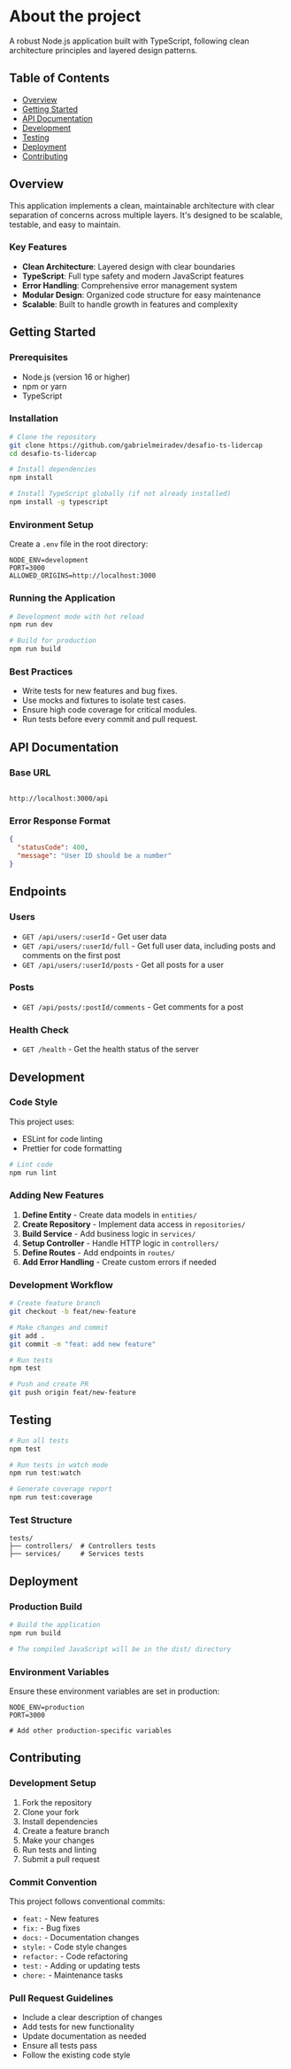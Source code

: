 # About the project

A robust Node.js application built with TypeScript, following clean architecture principles and layered design patterns.

## Table of Contents

- [Overview](#overview)
- [Getting Started](#getting-started)
- [API Documentation](#api-documentation)
- [Development](#development)
- [Testing](#testing)
- [Deployment](#deployment)
- [Contributing](#contributing)

## Overview

This application implements a clean, maintainable architecture with clear separation of concerns across multiple layers. It's designed to be scalable, testable, and easy to maintain.

### Key Features

- **Clean Architecture**: Layered design with clear boundaries
- **TypeScript**: Full type safety and modern JavaScript features
- **Error Handling**: Comprehensive error management system
- **Modular Design**: Organized code structure for easy maintenance
- **Scalable**: Built to handle growth in features and complexity

## Getting Started

### Prerequisites

- Node.js (version 16 or higher)
- npm or yarn
- TypeScript

### Installation

```bash
# Clone the repository
git clone https://github.com/gabrielmeiradev/desafio-ts-lidercap
cd desafio-ts-lidercap

# Install dependencies
npm install

# Install TypeScript globally (if not already installed)
npm install -g typescript
```

### Environment Setup

Create a `.env` file in the root directory:

```env
NODE_ENV=development
PORT=3000
ALLOWED_ORIGINS=http://localhost:3000
```

### Running the Application

```bash
# Development mode with hot reload
npm run dev

# Build for production
npm run build
```

### Best Practices

- Write tests for new features and bug fixes.
- Use mocks and fixtures to isolate test cases.
- Ensure high code coverage for critical modules.
- Run tests before every commit and pull request.

## API Documentation

### Base URL

```

http://localhost:3000/api

```

### Error Response Format

```json
{
  "statusCode": 400,
  "message": "User ID should be a number"
}
```

## Endpoints

### Users

- `GET /api/users/:userId` - Get user data
- `GET /api/users/:userId/full` - Get full user data, including posts and comments on the first post
- `GET /api/users/:userId/posts` - Get all posts for a user

### Posts

- `GET /api/posts/:postId/comments` - Get comments for a post

### Health Check

- `GET /health` - Get the health status of the server

## Development

### Code Style

This project uses:

- ESLint for code linting
- Prettier for code formatting

```bash
# Lint code
npm run lint
```

### Adding New Features

1. **Define Entity** - Create data models in `entities/`
2. **Create Repository** - Implement data access in `repositories/`
3. **Build Service** - Add business logic in `services/`
4. **Setup Controller** - Handle HTTP logic in `controllers/`
5. **Define Routes** - Add endpoints in `routes/`
6. **Add Error Handling** - Create custom errors if needed

### Development Workflow

```bash
# Create feature branch
git checkout -b feat/new-feature

# Make changes and commit
git add .
git commit -m "feat: add new feature"

# Run tests
npm test

# Push and create PR
git push origin feat/new-feature
```

## Testing

```bash
# Run all tests
npm test

# Run tests in watch mode
npm run test:watch

# Generate coverage report
npm run test:coverage
```

### Test Structure

```
tests/
├── controllers/  # Controllers tests
├── services/     # Services tests
```

## Deployment

### Production Build

```bash
# Build the application
npm run build

# The compiled JavaScript will be in the dist/ directory
```

### Environment Variables

Ensure these environment variables are set in production:

```env
NODE_ENV=production
PORT=3000

# Add other production-specific variables
```

## Contributing

### Development Setup

1. Fork the repository
2. Clone your fork
3. Install dependencies
4. Create a feature branch
5. Make your changes
6. Run tests and linting
7. Submit a pull request

### Commit Convention

This project follows conventional commits:

- `feat:` - New features
- `fix:` - Bug fixes
- `docs:` - Documentation changes
- `style:` - Code style changes
- `refactor:` - Code refactoring
- `test:` - Adding or updating tests
- `chore:` - Maintenance tasks

### Pull Request Guidelines

- Include a clear description of changes
- Add tests for new functionality
- Update documentation as needed
- Ensure all tests pass
- Follow the existing code style
